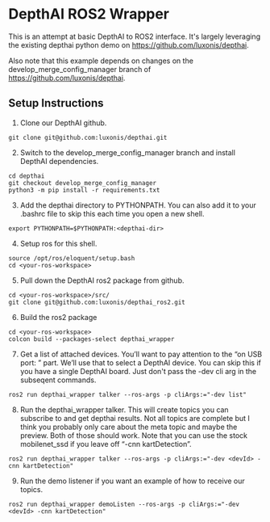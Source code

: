 # DepthAI ROS2 Wrapper

This is an attempt at basic DepthAI to ROS2 interface. It's largely leveraging the existing depthai python demo on https://github.com/luxonis/depthai. 

Also note that this example depends on changes on the develop_merge_config_manager branch of https://github.com/luxonis/depthai.

## Setup Instructions
1. Clone our DepthAI github.

`git clone git@github.com:luxonis/depthai.git`

2. Switch to the develop_merge_config_manager branch and install DepthAI dependencies. 
```
cd depthai
git checkout develop_merge_config_manager
python3 -m pip install -r requirements.txt
```

3. Add the depthai directory to PYTHONPATH. You can also add it to your .bashrc file to skip this each time you open a new shell.
```
export PYTHONPATH=$PYTHONPATH:<depthai-dir>
```

4. Setup ros for this shell.
```
source /opt/ros/eloquent/setup.bash
cd <your-ros-workspace>
```

5. Pull down the DepthAI ros2 package from github.
```
cd <your-ros-workspace>/src/
git clone git@github.com:luxonis/depthai_ros2.git
```

6. Build the ros2 package
```
cd <your-ros-workspace>
colcon build --packages-select depthai_wrapper
```

7. Get a list of attached devices. You’ll want to pay attention to the “on USB port: <devId>” part. We’ll use that to select a DepthAI device. You can skip this if you have a single DepthAI board. Just don't pass the -dev cli arg in the subseqent commands.
```
ros2 run depthai_wrapper talker --ros-args -p cliArgs:="-dev list"
```

8. Run the depthai_wrapper talker. This will create topics you can subscribe to and get depthai results. Not all topics are complete but I think you probably only care about the meta topic and maybe the preview. Both of those should work. Note that you can use the stock mobilenet_ssd if you leave off “-cnn kartDetection”.
```
ros2 run depthai_wrapper talker --ros-args -p cliArgs:="-dev <devId> -cnn kartDetection"
```

9. Run the demo listener if you want an example of how to receive our topics.
```
ros2 run depthai_wrapper demoListen --ros-args -p cliArgs:="-dev <devId> -cnn kartDetection"
```
